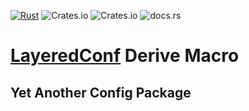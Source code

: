 [![Rust](https://github.com/GothAck/layeredconf/actions/workflows/rust.yml/badge.svg)](https://github.com/GothAck/layeredconf/actions/workflows/rust.yml) ![Crates.io](https://img.shields.io/crates/v/layeredconf-derive) ![Crates.io](https://img.shields.io/crates/l/layeredconf-derive) ![docs.rs](https://img.shields.io/docsrs/layeredconf-derive)

<!-- cargo-sync-readme start -->

# [LayeredConf](https://crates.io/crates/layeredconf) Derive Macro

## Yet Another Config Package

<!-- cargo-sync-readme end -->
